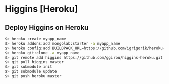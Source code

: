 Higgins [Heroku]
================

## Deploy Higgins on Heroku
```bash
$> heroku create myapp_name
$> heroku addons:add mongolab:starter -a myapp_name
$> heroku config:add BUILDPACK_URL=https://github.com/igrigorik/heroku-buildpack-dart.git -a myapp_name
$> heroku git:clone -a myapp_name
$> git remote add higgins https://github.com/ggirou/higgins-heroku.git
$> git pull higgins master
$> git submodule init
$> git submodule update
$> git push heroku master
```

